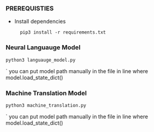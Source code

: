 ### PREREQUISTIES
+ Install dependencies
    
        pip3 install -r requirements.txt

### Neural Languauge Model

    python3 languauge_model.py 

` you can put model path manually in the file in line where
           model.load_state_dict()

### Machine Translation Model

    python3 machine_translation.py

` you can put model path manually in the file in line where
           model.load_state_dict()
